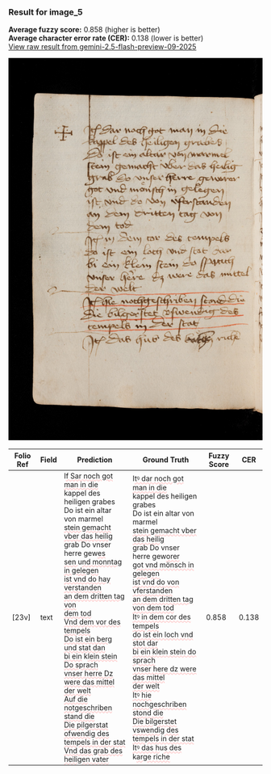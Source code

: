### Result for image_5
**Average fuzzy score:** 0.858 (higher is better)<br>**Average character error rate (CER):** 0.138 (lower is better)<br>[View raw result from gemini-2.5-flash-preview-09-2025](https://github.com/RISE-UNIBAS/humanities_data_benchmark/blob/main/results/2025-10-24/T0287/request_T0287_image_5.json)

<img src="https://github.com/RISE-UNIBAS/humanities_data_benchmark/blob/main/benchmarks/medieval_manuscripts/images/image_5.jpg?raw=true" alt="image_5" width="800px">

<style>
.diff { text-decoration: underline; text-decoration-color: #ffcccc; text-decoration-style: wavy; }
</style>

| Folio Ref | Field | Prediction | Ground Truth | Fuzzy Score | CER |
|-----------|-------|------------|--------------|-------------|-----|
| [23v] | text | I<span class="diff">f Sar noch got man in die<br></span>kappel des heiligen grabes<br>Do ist ein altar von marmel<br><span class="diff">stein gemacht vber das heilig<br></span>grab Do vnser herre gew<span class="diff">es<br>sen </span>u<span class="diff">nd monntag in gelegen<br>ist vnd do hay verstanden<br>an dem dritten tag von<br>dem tod<br>Vnd dem vor des tempels<br>Do ist ein berg und stat dan<br>bi ein</span> k<span class="diff">lein stein Do sprach<br>vnser herre Dz were das mittel<br>der welt<br>Auf die notgeschriben stand die<br>Die pilgerstat ofwendig des<br>tempels in der stat<br>Vnd das grab des heiligen vater</span> | I<span class="diff">tꝰ dar noch got man in die<br> </span>kappel des heiligen grabes<br><span class="diff"> </span>Do ist ein altar von marmel<br><span class="diff"> stein gemacht vber das heilig<br> </span>grab Do vnser herre gew<span class="diff">orer<br> got vnd mönsch in gelegen<br> ist vnd do von vferstanden<br> an dem dritten tag von dem tod<br> Itꝰ in dem cor des tempels<br> do ist ein loch vnd stot dar<br> bi ein klein stein do sprach<br> vnser here dz were das mittel<br> der welt<br> Itꝰ hie nochgeschriben stond die<br> Die bilgerstet vswendig des<br> tempels in der stat<br> Itꝰ das h</span>u<span class="diff">s des</span> k<span class="diff">arge riche</span> | 0.858 | 0.138 |
